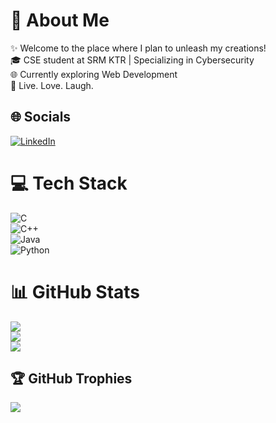 # 💫 About Me
✨ Welcome to the place where I plan to unleash my creations!  
🎓 CSE student at SRM KTR | Specializing in Cybersecurity  
🌐 Currently exploring Web Development  
🧘 Live. Love. Laugh.


## 🌐 Socials
[![LinkedIn](https://img.shields.io/badge/LinkedIn-%230077B5.svg?logo=linkedin&logoColor=white)](https://www.linkedin.com/in/aadi-savan-vinod-874755252/)

# 💻 Tech Stack
![C](https://img.shields.io/badge/c-%2300599C.svg?style=for-the-badge&logo=c&logoColor=white)  
![C++](https://img.shields.io/badge/c++-%2300599C.svg?style=for-the-badge&logo=c%2B%2B&logoColor=white)  
![Java](https://img.shields.io/badge/java-%23ED8B00.svg?style=for-the-badge&logo=openjdk&logoColor=white)  
![Python](https://img.shields.io/badge/python-3670A0?style=for-the-badge&logo=python&logoColor=ffdd54)

# 📊 GitHub Stats
![](https://github-readme-stats.vercel.app/api?username=aadisavanvinod&theme=dark&hide_border=false&include_all_commits=false&count_private=false)  
![](https://nirzak-streak-stats.vercel.app/?user=aadisavanvinod&theme=dark&hide_border=false)  
![](https://github-readme-stats.vercel.app/api/top-langs/?username=aadisavanvinod&theme=dark&hide_border=false&include_all_commits=false&count_private=false&layout=compact)

## 🏆 GitHub Trophies
![](https://github-profile-trophy.vercel.app/?username=aadisavanvinod&theme=dracula&no-frame=false&no-bg=true&margin-w=4)
